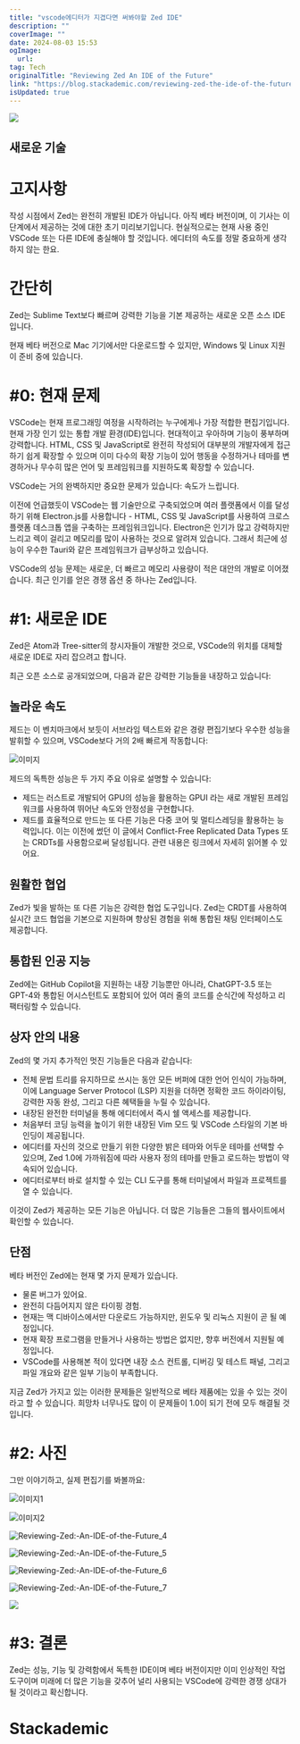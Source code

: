 ```yaml
---
title: "vscode에디터가 지겹다면 써봐야할 Zed IDE"
description: ""
coverImage: ""
date: 2024-08-03 15:53
ogImage: 
  url: 
tag: Tech
originalTitle: "Reviewing Zed An IDE of the Future"
link: "https://blog.stackademic.com/reviewing-zed-the-ide-of-the-future-305d681d990c"
isUpdated: true
---
```






<img src="/assets/img/Reviewing-Zed:-An-IDE-of-the-Future_0.png" />

## 새로운 기술

# 고지사항

작성 시점에서 Zed는 완전히 개발된 IDE가 아닙니다. 아직 베타 버전이며, 이 기사는 이 단계에서 제공하는 것에 대한 초기 미리보기입니다. 현실적으로는 현재 사용 중인 VSCode 또는 다른 IDE에 충실해야 할 것입니다. 에디터의 속도를 정말 중요하게 생각하지 않는 한요.

<div class="content-ad"></div>

# 간단히

Zed는 Sublime Text보다 빠르며 강력한 기능을 기본 제공하는 새로운 오픈 소스 IDE입니다.

현재 베타 버전으로 Mac 기기에서만 다운로드할 수 있지만, Windows 및 Linux 지원이 준비 중에 있습니다.

# #0: 현재 문제

<div class="content-ad"></div>

VSCode는 현재 프로그래밍 여정을 시작하려는 누구에게나 가장 적합한 편집기입니다. 현재 가장 인기 있는 통합 개발 환경(IDE)입니다. 현대적이고 우아하며 기능이 풍부하며 강력합니다. HTML, CSS 및 JavaScript로 완전히 작성되어 대부분의 개발자에게 접근하기 쉽게 확장할 수 있으며 이미 다수의 확장 기능이 있어 행동을 수정하거나 테마를 변경하거나 무수히 많은 언어 및 프레임워크를 지원하도록 확장할 수 있습니다.

VSCode는 거의 완벽하지만 중요한 문제가 있습니다: 속도가 느립니다.

이전에 언급했듯이 VSCode는 웹 기술만으로 구축되었으며 여러 플랫폼에서 이를 달성하기 위해 Electron.js를 사용합니다 - HTML, CSS 및 JavaScript를 사용하여 크로스 플랫폼 데스크톱 앱을 구축하는 프레임워크입니다. Electron은 인기가 많고 강력하지만 느리고 렉이 걸리고 메모리를 많이 사용하는 것으로 알려져 있습니다. 그래서 최근에 성능이 우수한 Tauri와 같은 프레임워크가 급부상하고 있습니다.

VSCode의 성능 문제는 새로운, 더 빠르고 메모리 사용량이 적은 대안의 개발로 이어졌습니다. 최근 인기를 얻은 경쟁 옵션 중 하나는 Zed입니다.

<div class="content-ad"></div>

# #1: 새로운 IDE

Zed은 Atom과 Tree-sitter의 창시자들이 개발한 것으로, VSCode의 위치를 대체할 새로운 IDE로 자리 잡으려고 합니다.

최근 오픈 소스로 공개되었으며, 다음과 같은 강력한 기능들을 내장하고 있습니다:

## 놀라운 속도

<div class="content-ad"></div>

제드는 이 벤치마크에서 보듯이 서브라임 텍스트와 같은 경량 편집기보다 우수한 성능을 발휘할 수 있으며, VSCode보다 거의 2배 빠르게 작동합니다:

![이미지](/assets/img/Reviewing-Zed:-An-IDE-of-the-Future_1.png)

제드의 독특한 성능은 두 가지 주요 이유로 설명할 수 있습니다:

- 제드는 러스트로 개발되어 GPU의 성능을 활용하는 GPUI 라는 새로 개발된 프레임워크를 사용하여 뛰어난 속도와 안정성을 구현합니다.
- 제드를 효율적으로 만드는 또 다른 기능은 다중 코어 및 멀티스레딩을 활용하는 능력입니다. 이는 이전에 썼던 이 글에서 Conflict-Free Replicated Data Types 또는 CRDTs를 사용함으로써 달성됩니다. 관련 내용은 링크에서 자세히 읽어볼 수 있어요.

<div class="content-ad"></div>

## 원활한 협업

Zed가 빛을 발하는 또 다른 기능은 강력한 협업 도구입니다. Zed는 CRDT를 사용하여 실시간 코드 협업을 기본으로 지원하며 향상된 경험을 위해 통합된 채팅 인터페이스도 제공합니다.

## 통합된 인공 지능

Zed에는 GitHub Copilot을 지원하는 내장 기능뿐만 아니라, ChatGPT-3.5 또는 GPT-4와 통합된 어시스턴트도 포함되어 있어 여러 줄의 코드를 순식간에 작성하고 리팩터링할 수 있습니다.

<div class="content-ad"></div>

## 상자 안의 내용

Zed의 몇 가지 추가적인 멋진 기능들은 다음과 같습니다:

- 전체 문법 트리를 유지하므로 쓰시는 동안 모든 버퍼에 대한 언어 인식이 가능하며, 이에 Language Server Protocol (LSP) 지원을 더하면 정확한 코드 하이라이팅, 강력한 자동 완성, 그리고 다른 혜택들을 누릴 수 있습니다.
- 내장된 완전한 터미널을 통해 에디터에서 즉시 쉘 액세스를 제공합니다.
- 처음부터 코딩 능력을 높이기 위한 내장된 Vim 모드 및 VSCode 스타일의 기본 바인딩이 제공됩니다.
- 에디터를 자신의 것으로 만들기 위한 다양한 밝은 테마와 어두운 테마를 선택할 수 있으며, Zed 1.0에 가까워짐에 따라 사용자 정의 테마를 만들고 로드하는 방법이 약속되어 있습니다.
- 에디터로부터 바로 설치할 수 있는 CLI 도구를 통해 터미널에서 파일과 프로젝트를 열 수 있습니다.

이것이 Zed가 제공하는 모든 기능은 아닙니다. 더 많은 기능들은 그들의 웹사이트에서 확인할 수 있습니다.

<div class="content-ad"></div>

## 단점

베타 버전인 Zed에는 현재 몇 가지 문제가 있습니다.

- 물론 버그가 있어요.
- 완전히 다듬어지지 않은 타이핑 경험.
- 현재는 맥 디바이스에서만 다운로드 가능하지만, 윈도우 및 리눅스 지원이 곧 될 예정입니다.
- 현재 확장 프로그램을 만들거나 사용하는 방법은 없지만, 향후 버전에서 지원될 예정입니다.
- VSCode를 사용해본 적이 있다면 내장 소스 컨트롤, 디버깅 및 테스트 패널, 그리고 파일 개요와 같은 일부 기능이 부족합니다.

지금 Zed가 가지고 있는 이러한 문제들은 일반적으로 베타 제품에는 있을 수 있는 것이라고 할 수 있습니다. 희망차 너무나도 많이 이 문제들이 1.0이 되기 전에 모두 해결될 것입니다.

<div class="content-ad"></div>

# #2: 사진

그만 이야기하고, 실제 편집기를 봐볼까요:

![이미지1](/assets/img/Reviewing-Zed:-An-IDE-of-the-Future_2.png)

![이미지2](/assets/img/Reviewing-Zed:-An-IDE-of-the-Future_3.png)

<div class="content-ad"></div>

![Reviewing-Zed:-An-IDE-of-the-Future_4](/assets/img/Reviewing-Zed:-An-IDE-of-the-Future_4.png)

![Reviewing-Zed:-An-IDE-of-the-Future_5](/assets/img/Reviewing-Zed:-An-IDE-of-the-Future_5.png)

![Reviewing-Zed:-An-IDE-of-the-Future_6](/assets/img/Reviewing-Zed:-An-IDE-of-the-Future_6.png)

![Reviewing-Zed:-An-IDE-of-the-Future_7](/assets/img/Reviewing-Zed:-An-IDE-of-the-Future_7.png)

<div class="content-ad"></div>

<img src="/assets/img/Reviewing-Zed:-An-IDE-of-the-Future_8.png" />

# #3: 결론

Zed는 성능, 기능 및 강력함에서 독특한 IDE이며 베타 버전이지만 이미 인상적인 작업 도구이며 미래에 더 많은 기능을 갖추어 널리 사용되는 VSCode에 강력한 경쟁 상대가 될 것이라고 확신합니다.

# Stackademic

<div class="content-ad"></div>

